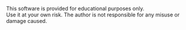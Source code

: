 This software is provided for educational purposes only.  
Use it at your own risk. The author is not responsible for any misuse or damage caused.